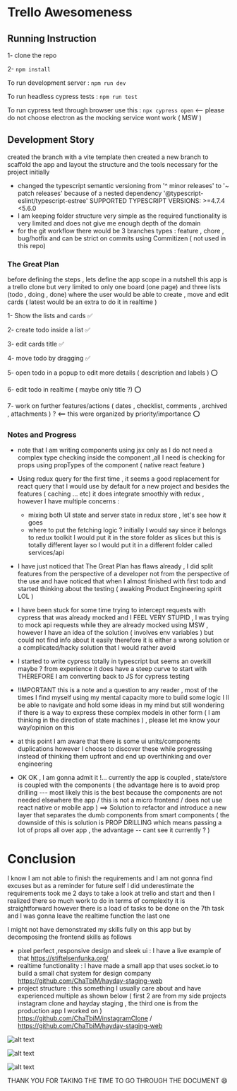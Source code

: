 # Trello Awesomeness

## Running Instruction

1- clone the repo

2- `npm install`

To run development server : `npm run dev`

To run headless cypress tests : `npm run test`

To run cypress test through browser use this : `npx cypress open` <-- please do not choose electron as the mocking service wont work ( MSW )

## Development Story

created the branch with a vite template then created a new branch to scaffold the app and layout the structure and the tools necessary for the project initially

- changed the typescript semantic versioning from '^ minor releases' to '~ patch releases' because of a nested dependency '@typescript-eslint/typescript-estree' SUPPORTED TYPESCRIPT VERSIONS: >=4.7.4 <5.6.0
- I am keeping folder structure very simple as the required functionality is very limited and does not give me enough depth of the domain
- for the git workflow there would be 3 branches types : feature , chore , bug/hotfix and can be strict on commits using Commitizen ( not used in this repo)

### The Great Plan

before defining the steps , lets define the app scope
in a nutshell this app is a trello clone but very limited to only one board (one page) and three lists (todo , doing , done) where the user would be able to create , move and edit cards ( latest would be an extra to do it in realtime )

1- Show the lists and cards ✅

2- create todo inside a list ✅

3- edit cards title ✅

4- move todo by dragging ✅

5- open todo in a popup to edit more details ( description and labels ) ⭕

6- edit todo in realtime ( maybe only title ?) ⭕

7- work on further features/actions ( dates , checklist, comments , archived , attachments ) ? <== this were organized by priority/importance ⭕

### Notes and Progress

- note that I am writing components using jsx only as I do not need a complex type checking inside the component ,all I need is checking for props using propTypes of the component ( native react feature )

- Using redux query for the first time , it seems a good replacement for react query that I would use by default for a new project and besides the features ( caching ... etc) it does integrate smoothly with redux , however I have multiple concerns :

  - mixing both UI state and server state in redux store , let's see how it goes
  - where to put the fetching logic ? initially I would say since it belongs to redux toolkit I would put it in the store folder as slices but this is totally different layer so I would put it in a different folder called services/api

- I have just noticed that The Great Plan has flaws already , I did split features from the perspective of a developer not from the perspective of the use and have noticed that when I almost finished with first todo and started thinking about the testing ( awaking Product Engineering spirit LOL )

- I have been stuck for some time trying to intercept requests with cypress that was already mocked and I FEEL VERY STUPID , I was trying to mock api requests while they are already mocked using MSW , however I have an idea of the solution ( involves env variables ) but could not find info about it easily therefore it is either a wrong solution or a complicated/hacky solution that I would rather avoid

- I started to write cypress totally in typescript but seems an overkill maybe ? from experience it does have a steep curve to start with THEREFORE I am converting back to JS for cypress testing

- !IMPORTANT this is a note and a question to any reader , most of the times I find myself using my mental capacity more to build some logic I ll be able to navigate and hold some ideas in my mind but still wondering if there is a way to express these complex models in other form ( I am thinking in the direction of state machines ) , please let me know your way/opinion on this

- at this point I am aware that there is some ui units/components duplications however I choose to discover these while progressing instead of thinking them upfront and end up overthinking and over engineering

- OK OK , I am gonna admit it !... currently the app is coupled , state/store is coupled with the components ( the advantage here is to avoid prop drilling --- most likely this is the best because the components are not needed elsewhere the app / this is not a micro frontend / does not use react native or mobile app ) ==> Solution to refactor and introduce a new layer that separates the dumb components from smart components ( the downside of this is solution is PROP DRILLING which means passing a lot of props all over app , the advantage -- cant see it currently ? )

# Conclusion

I know I am not able to finish the requirements and I am not gonna find excuses but as a reminder for future self I did underestimate the requirements took me 2 days to take a look at trello and start and then I realized there so much work to do
in terms of complexity it is straightforward however there is a load of tasks to be done on the 7th task and I was gonna leave the realtime function the last one

I might not have demonstrated my skills fully on this app but by decomposing the frontend skills as follows

- pixel perfect ,responsive design and sleek ui : I have a live example of that https://stiftelsenfunka.org/
- realtime functionality : I have made a small app that uses socket.io to build a small chat system for design company https://github.com/ChaTbiM/hayday-staging-web
- project structure : this something I usually care about and have experienced multiple as shown below ( first 2 are from my side projects instagram clone and hayday staging , the third one is from the production app I worked on ) https://github.com/ChaTbiM/instagramClone / https://github.com/ChaTbiM/hayday-staging-web

![alt text](image.png)

![alt text](image-1.png)

![alt text](image-2.png)

THANK YOU FOR TAKING THE TIME TO GO THROUGH THE DOCUMENT 😄
